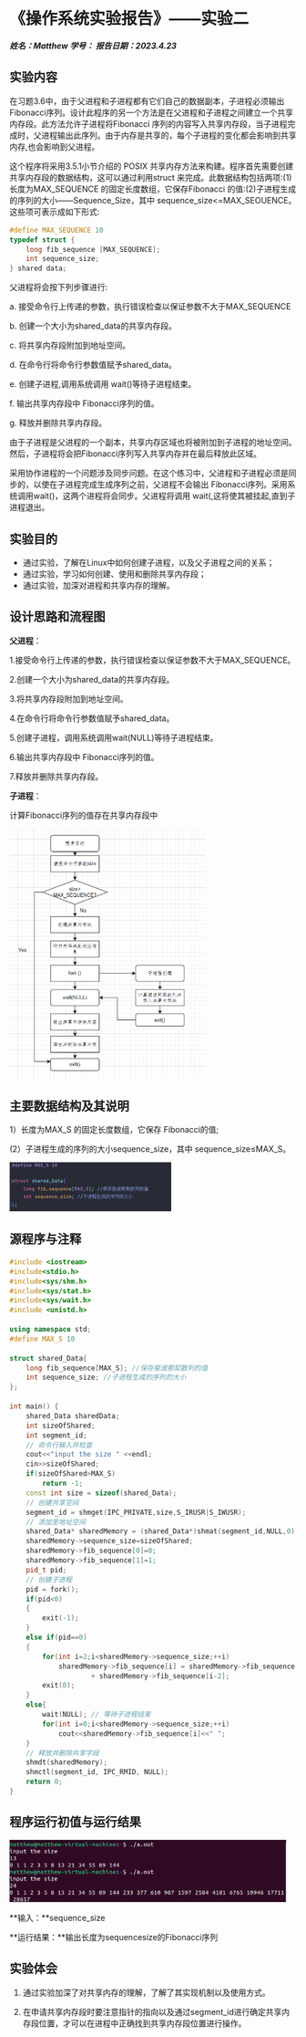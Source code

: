 # 《操作系统实验报告》——实验二

***姓名：Matthew	学号：	报告日期：2023.4.23***

## 实验内容

在习题3.6中，由于父进程和子进程都有它们自己的数据副本，子进程必须输出Fibonacci序列。设计此程序的另一个方法是在父进程和子进程之间建立一个共享内存段。此方法允许子进程将Fibonacci 序列的内容写入共享内存段，当子进程完成时，父进程输出此序列。由于内存是共享的，每个子进程的变化都会影响到共享内存,也会影响到父进程。

这个程序将采用3.5.1小节介绍的 POSIX 共享内存方法来构建。程序首先需要创建共享内存段的数据结构，这可以通过利用struct 来完成。此数据结构包括两项:(1)长度为MAX_SEQUENCE 的固定长度数组，它保存Fibonacci 的值:(2)子进程生成的序列的大小——Sequence_Size，其中 sequence_size<=MAX_SEOUENCE。这些项可表示成如下形式:

```c++
#define MAX_SEQUENCE 10
typedef struct {
	long fib_sequence [MAX_SEQUENCE];
	int sequence_size;
} shared data;
```

父进程将会按下列步骤进行:

a. 接受命令行上传递的参数，执行错误检查以保证参数不大于MAX_SEQUENCE

b. 创建一个大小为shared_data的共享内存段。

c. 将共享内存段附加到地址空间。

d. 在命令行将命令行参数值赋予shared_data。

e. 创建子进程,调用系统调用 wait()等待子进程结束。

f. 输出共享内存段中 Fibonacci序列的值。

g. 释放并删除共享内存段。

由于子进程是父进程的一个副本，共享内存区域也将被附加到子进程的地址空间。然后，子进程将会把Fibonacci序列写入共享内存并在最后释放此区域。

采用协作进程的一个问题涉及同步问题。在这个练习中，父进程和子进程必须是同步的，以使在子进程完成生成序列之前，父进程不会输出 Fibonacci序列。采用系统调用wait()，这两个进程将会同步。父进程将调用 wait(,这将使其被挂起,直到子进程退出。

## 实验目的

+ 通过实验，了解在Linux中如何创建子进程，以及父子进程之间的关系；
+ 通过实验，学习如何创建、使用和删除共享内存段；
+ 通过实验，加深对进程和共享内存的理解。

## 设计思路和流程图

**父进程**：

1.接受命令行上传递的参数，执行错误检查以保证参数不大于MAX_SEQUENCE。

2.创建一个大小为shared_data的共享内存段。

3.将共享内存段附加到地址空间。

4.在命令行将命令行参数值赋予shared_data。

5.创建子进程，调用系统调用wait(NULL)等待子进程结束。

6.输出共享内存段中 Fibonacci序列的值。

7.释放并删除共享内存段。

**子进程**：

计算Fibonacci序列的值存在共享内存段中

<img src="1.png" style="zoom: 67%;" />

## 主要数据结构及其说明

1）长度为MAX_S 的固定长度数组，它保存 Fibonacci的值;

(2）子进程生成的序列的大小sequence_size，其中 sequence_size≤MAX_S。

<img src="2.png" style="zoom:50%;" />

## 源程序与注释

```c++
#include <iostream>
#include<stdio.h>
#include<sys/shm.h>
#include<sys/stat.h>
#include<sys/wait.h>
#include <unistd.h>

using namespace std;
#define MAX_S 10

struct shared_Data{
    long fib_sequence[MAX_S]; //保存斐波那契数列的值
    int sequence_size; //子进程生成的序列的大小
};

int main() {
    shared_Data sharedData;
    int sizeOfShared;
    int segment_id;
    // 命令行输入并检查
    cout<<"input the size " <<endl;
    cin>>sizeOfShared;
    if(sizeOfShared>MAX_S)
        return -1;
    const int size = sizeof(shared_Data);
    // 创建共享空间
    segment_id = shmget(IPC_PRIVATE,size,S_IRUSR|S_IWUSR);
    // 添加至地址空间
    shared_Data* sharedMemory = (shared_Data*)shmat(segment_id,NULL,0);
    sharedMemory->sequence_size=sizeOfShared;
    sharedMemory->fib_sequence[0]=0;
    sharedMemory->fib_sequence[1]=1;
    pid_t pid;
    // 创建子进程
    pid = fork();
    if(pid<0)
    {
        exit(-1);
    }
    else if(pid==0)
    {
        for(int i=2;i<sharedMemory->sequence_size;++i)
            sharedMemory->fib_sequence[i] = sharedMemory->fib_sequence[i-1]
                    + sharedMemory->fib_sequence[i-2];
        exit(0);
    }
    else{
        wait(NULL); // 等待子进程结束
        for(int i=0;i<sharedMemory->sequence_size;++i)
            cout<<sharedMemory->fib_sequence[i]<<" ";
    }
    // 释放并删除共享字段
    shmdt(sharedMemory);
    shmctl(segment_id, IPC_RMID, NULL);
    return 0;
}
```

## 程序运行初值与运行结果

<img src="3.png" style="zoom: 67%;" />

**输入：**sequence_size

**运行结果：**输出长度为sequencesize的Fibonacci序列

## 实验体会

1. 通过实验加深了对共享内存的理解，了解了其实现机制以及使用方式。

2. 在申请共享内存段时要注意指针的指向以及通过segment_id进行确定共享内存段位置，才可以在进程中正确找到共享内存段位置进行操作。

   
